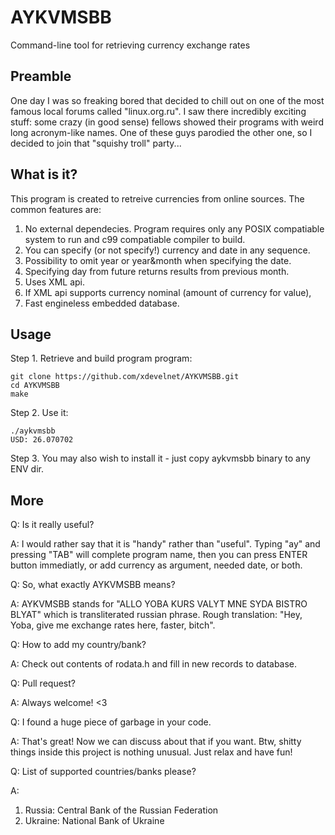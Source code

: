 # AYKVMSBB

Command-line tool for retrieving currency exchange rates

## Preamble

One day I was so freaking bored that decided to chill out on one of the most famous local forums called "linux.org.ru". I saw there incredibly exciting stuff: some crazy (in good sense) fellows showed their programs with weird long acronym-like names. One of these guys parodied the other one, so I decided to join that "squishy troll" party...

## What is it?

This program is created to retreive currencies from online sources. The common features are:

1. No external dependecies. Program requires only any POSIX compatiable system to run and c99 compatiable compiler to build.
2. You can specify (or not specify!) currency and date in any sequence.
3. Possibility to omit year or year&month when specifying the date.
4. Specifying day from future returns results from previous month.
5. Uses XML api.
6. If XML api supports currency nominal (amount of currency for value),
7. Fast engineless embedded database.

## Usage

Step 1. Retrieve and build program program:
```
git clone https://github.com/xdevelnet/AYKVMSBB.git
cd AYKVMSBB
make
```
Step 2. Use it:
```
./aykvmsbb
USD: 26.070702
```
Step 3. You may also wish to install it - just copy aykvmsbb binary to any ENV dir.

## More

Q: Is it really useful?

A: I would rather say that it is "handy" rather than "useful". Typing "ay" and pressing "TAB" will complete program name, then you can press ENTER button immediatly, or add currency as argument, needed date, or both.

Q: So, what exactly AYKVMSBB means?

A: AYKVMSBB stands for "ALLO YOBA KURS VALYT MNE SYDA BISTRO BLYAT" which is transliterated russian phrase. Rough translation: 
"Hey, Yoba, give me exchange rates here, faster, bitch".

Q: How to add my country/bank?

A: Check out contents of rodata.h and fill in new records to database.

Q: Pull request?

A: Always welcome! <3

Q: I found a huge piece of garbage in your code.

A: That's great! Now we can discuss about that if you want. Btw, shitty things inside this project is nothing unusual. Just relax and have fun!

Q: List of supported countries/banks please?

A:

1. Russia: Central Bank of the Russian Federation
2. Ukraine: National Bank of Ukraine
